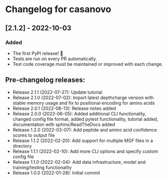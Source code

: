 # Changelog for casanovo

## [2.1.2] - 2022-10-03
### Added
- The first PyPI release! :tada:
- Tests are run on every PR automatically.
- Test code coverage must be maintained or improved with each change.

## Pre-changelog releases:
- Release 2.1.1 (2022-07-27): Update tutorial
- Release 2.1.0 (2022-07-02): Import latest depthcharge version with stable memory usage and fix to positional encoding for amino acids
- Release 2.0.1 (2022-06-13): Release notes added
- Release 2.0.0 (2022-06-05): Added additional CLI functionality, changed config file format, added pytest functionality, tutorial added, documentation with sphinx/ReadTheDocs added
- Release 1.2.0 (2022-03-07): Add peptide and amino acid confidence scores to output file
- Release 1.1.2 (2022-02-20): Add support for multiple MGF files in a directory
- Release 1.1.1 (2022-02-10): Add more CLI options and specify custom config file
- Release 1.1.0 (2022-02-04): Add data infrastructure, model and training/testing functionality
- Release 1.0.0 (2022-01-28): Initial commit


 
